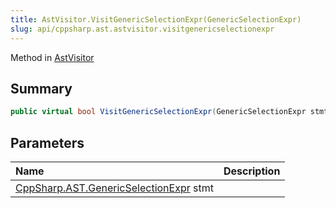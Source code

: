 ```yaml
---
title: AstVisitor.VisitGenericSelectionExpr(GenericSelectionExpr)
slug: api/cppsharp.ast.astvisitor.visitgenericselectionexpr
---
```

Method in [AstVisitor](/api/cppsharp/ast/astvisitor)

## Summary



```csharp
public virtual bool VisitGenericSelectionExpr(GenericSelectionExpr stmt)
```

## Parameters

|Name|Description|
|:---|:---|
|[CppSharp.AST.GenericSelectionExpr](/api/cppsharp/ast/genericselectionexpr) stmt||

